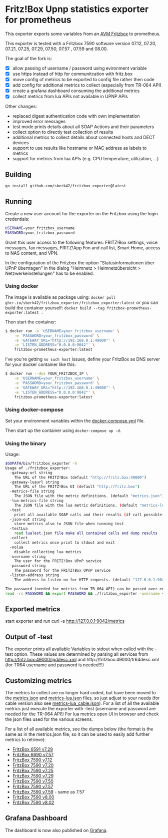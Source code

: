 # Fritz!Box Upnp statistics exporter for prometheus

This exporter exports some variables from an
[AVM Fritzbox](http://avm.de/produkte/fritzbox/)
to prometheus.

This exporter is tested with a Fritzbox 7590 software version 07.12, 07.20, 07.21, 07.25, 07.29, 07.50, 07.57 , 07.59 and 08.00.

The goal of the fork is:

- [x] allow passing of username / password using evironment variable
- [x] use https instead of http for communitcation with fritz.box
- [x] move config of metrics to be exported to config file rather then code
- [x] add config for additional metrics to collect (especially from TR-064 API)
- [x] create a grafana dashboard consuming the additional metrics
- [x] collect metrics from lua APIs not available in UPNP APIs

Other changes:

- replaced digest authentication code with own implementation
- improved error messages
- test mode prints details about all SOAP Actions and their parameters
- collect option to directly test collection of results
- additional metrics to collect details about connected hosts and DECT devices
- support to use results like hostname or MAC address as labels to metrics
- support for metrics from lua APIs (e.g. CPU temperature, utilization, ...)

## Building

```bash
go install github.com/sberk42/fritzbox_exporter@latest
```

## Running

Create a new user account for the exporter on the Fritzbox using the login credentials:

```bash
USERNAME=your_fritzbox_username
PASSWORD=your_fritzbox_password
```

Grant this user access to the following features:
FRITZ!Box settings, voice messages, fax messages, FRITZ!App Fon and call list,
Smart Home, access to NAS content, and VPN.

In the configuration of the Fritzbox the option "Statusinformationen über UPnP übertragen" in the dialog "Heimnetz >
Heimnetzübersicht > Netzwerkeinstellungen" has to be enabled.

### Using docker

The image is available as package using:
`docker pull ghcr.io/sberk42/fritzbox_exporter/fritzbox_exporter:latest`
or you can build the container yourself: `docker build --tag fritzbox-prometheus-exporter:latest .`

Then start the container:

```bash
$ docker run -e 'USERNAME=your_fritzbox_username' \
    -e 'PASSWORD=your_fritzbox_password' \
    -e 'GATEWAY_URL="http://192.168.0.1:49000"' \
    -e 'LISTEN_ADDRESS="0.0.0.0:9042"' \
    fritzbox-prometheus-exporter:latest
```

I've you're getting `no such host` issues, define your FritzBox as DNS server for your docker container like this:

```bash
$ docker run --dns YOUR_FRITZBOX_IP \
    -e 'USERNAME=your_fritzbox_username' \
    -e 'PASSWORD=your_fritzbox_password' \
    -e 'GATEWAY_URL="http://192.168.0.1:49000"' \
    -e 'LISTEN_ADDRESS="0.0.0.0:9042"' \
    fritzbox-prometheus-exporter:latest
```

### Using docker-compose

Set your environment variables within the [docker-compose.yml](docker-compose.yml) file.

Then start up the container using `docker-compose up -d`.

### Using the binary

Usage:

```bash
$GOPATH/bin/fritzbox_exporter -h
Usage of ./fritzbox_exporter:
  -gateway-url string
    The URL of the FRITZ!Box (default "http://fritz.box:49000")
  -gateway-luaurl string
    The URL of the FRITZ!Box UI (default "http://fritz.box")
  -metrics-file string
    The JSON file with the metric definitions. (default "metrics.json")
  -lua-metrics-file string
    The JSON file with the lua metric definitions. (default "metrics-lua.json")
  -test
    print all available SOAP calls and their results (if call possible) to stdout
  -json-out string
    store metrics also to JSON file when running test
  -testLua
    read luaTest.json file make all contained calls and dump results
  -collect
    collect metrics once print to stdout and exit
  -nolua
    disable collecting lua metrics
  -username string
    The user for the FRITZ!Box UPnP service
  -password string
    The password for the FRITZ!Box UPnP service
  -listen-address string
    The address to listen on for HTTP requests. (default "127.0.0.1:9042")

The password (needed for metrics from TR-064 API) can be passed over environment variables to test in shell:
read -rs PASSWORD && export PASSWORD && ./fritzbox_exporter -username <user> -test; unset PASSWORD
```

## Exported metrics

start exporter and run
curl -s http://127.0.0.1:9042/metrics

## Output of -test

The exporter prints all available Variables to stdout when called with the -test option.
These values are determined by parsing all services from http://fritz.box:49000/igddesc.xml and http://fritzbox:49000/tr64desc.xml (for TR64 username and password is needed!!!)

## Customizing metrics

The metrics to collect are no longer hard coded, but have been moved to the [metrics.json](metrics.json) and [metrics-lua.json](metrics-lua.json) files, so just adjust to your needs (for cable version also see [metrics-lua_cable.json](metrics-lua_cable.json)).
For a list of all the available metrics just execute the exporter with -test (username and password are needed for the TR-064 API!)
For lua metrics open UI in browser and check the json files used for the various screens.

For a list of all available metrics, see the dumps below (the format is the same as in the metrics.json file, so it can be used to easily add further metrics to retrieve):

- [FritzBox 6591 v7.29](all_available_metrics_6591_7.29.json)
- [FritzBox 6690 v7.57](all_available_metrics_6690_7.57.json)
- [FritzBox 7590 v7.12](all_available_metrics_7590_7.12.json)
- [FritzBox 7590 v7.20](all_available_metrics_7590_7.20.json)
- [FritzBox 7590 v7.25](all_available_metrics_7590_7.25.json)
- [FritzBox 7590 v7.29](all_available_metrics_7590_7.29.json)
- [FritzBox 7590 v7.50](all_available_metrics_7590_7.50.json)
- [FritzBox 7590 v7.57](all_available_metrics_7590_7.57.json)
- [FritzBox 7590 v7.59](all_available_metrics_7590_7.59.json) - same as 7.57
- [FritzBox 7590 v8.00](all_available_metrics_7590_8.00.json)
- [FritzBox 7590 v8.02](all_available_metrics_7590_8.02.json)

## Grafana Dashboard

The dashboard is now also published on [Grafana](https://grafana.com/grafana/dashboards/12579).
